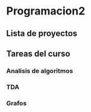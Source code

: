 # Programacion2

## Lista de proyectos

## Tareas del curso

### Analisis de algoritmos
### TDA
### Grafos
